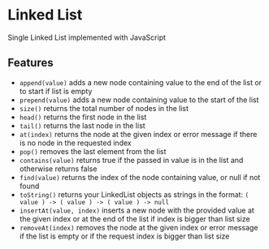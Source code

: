 # Linked List

Single Linked List implemented with JavaScript

## Features

- `append(value)` adds a new node containing value to the end of the list or to start if list is empty
- `prepend(value)` adds a new node containing value to the start of the list
- `size()` returns the total number of nodes in the list
- `head()` returns the first node in the list
- `tail()` returns the last node in the list
- `at(index)` returns the node at the given index or error message if there is no node in the requested index
- `pop()` removes the last element from the list
- `contains(value)` returns true if the passed in value is in the list and otherwise returns false
- `find(value)` returns the index of the node containing value, or null if not found
- `toString()` returns your LinkedList objects as strings in the format: `( value ) -> ( value ) -> ( value ) -> null`
- `insertAt(value, index)` inserts a new node with the provided value at the given index or at the end of the list if index is bigger than list size
- `removeAt(index)` removes the node at the given index or error message if the list is empty or if the request index is bigger than list size
